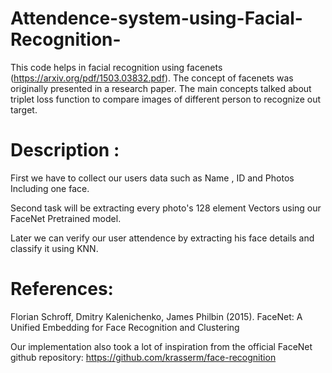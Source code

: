 # Attendence-system-using-Facial-Recognition-
This code helps in facial recognition using facenets (https://arxiv.org/pdf/1503.03832.pdf). The concept of facenets was originally presented in a research paper. The main concepts talked about triplet loss function to compare images of different person to recognize out target.

# Description :

First we have to collect our users data such as Name , ID and Photos Including one face. 

Second task will be extracting every photo's 128 element Vectors using our FaceNet Pretrained model. 

Later we can verify our user attendence by extracting his face details and classify it using KNN.


# References:

Florian Schroff, Dmitry Kalenichenko, James Philbin (2015). FaceNet: A Unified Embedding for Face Recognition and Clustering

Our implementation also took a lot of inspiration from the official FaceNet github repository: https://github.com/krasserm/face-recognition
